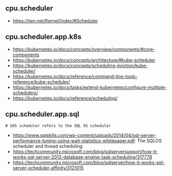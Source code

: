 ## cpu.scheduler

- https://lwn.net/Kernel/Index/#Scheduler

## cpu.scheduler.app.k8s

- https://kubernetes.io/docs/concepts/overview/components/#core-components
- https://kubernetes.io/docs/concepts/architecture/#kube-scheduler
- https://kubernetes.io/docs/concepts/scheduling-eviction/kube-scheduler/
- https://kubernetes.io/docs/reference/command-line-tools-reference/kube-scheduler/
- https://kubernetes.io/docs/tasks/extend-kubernetes/configure-multiple-schedulers/
- https://kubernetes.io/docs/reference/scheduling/

## cpu.scheduler.app.sql

```
# SOS scheduler refers to the SQL OS scheduler
```

- https://www.sqlskills.com/wp-content/uploads/2014/04/sql-server-performance-tuning-using-wait-statistics-whitepaper.pdf:  The SQLOS scheduler and thread scheduling
- https://techcommunity.microsoft.com/blog/sqlserversupport/how-it-works-sql-server-2012-database-engine-task-scheduling/317778
- https://techcommunity.microsoft.com/blog/sqlserver/how-it-works-sql-server-scheduler-affinity/3121015
